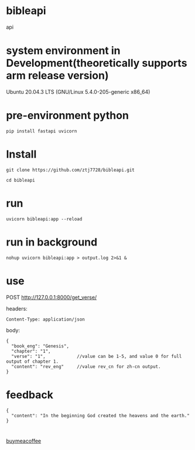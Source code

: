 # bibleapi
api

# system environment in Development(theoretically supports arm release version)
Ubuntu 20.04.3 LTS (GNU/Linux 5.4.0-205-generic x86_64)

# pre-environment python
```
pip install fastapi uvicorn
```
# Install
```
git clone https://github.com/ztj7728/bibleapi.git
```

```
cd bibleapi
```

# run
```
uvicorn bibleapi:app --reload
```

# run in background
```
nohup uvicorn bibleapi:app > output.log 2>&1 &
```

# use

POST http://127.0.0.1:8000/get_verse/

headers:
```
Content-Type: application/json
```

body:
```
{
  "book_eng": "Genesis",
  "chapter": "1",
  "verse": "1",            //value can be 1-5, and value 0 for full output of chapter 1.
  "content": "rev_eng"     //value rev_cn for zh-cn output.
}
```

# feedback
```
{
  "content": "In the beginning God created the heavens and the earth."
}
```
#
[buymeacoffee](https://buymeacoffee.com/ztj7728)
